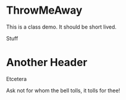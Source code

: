 # ThrowMeAway
This is a class demo. It should be short lived.

Stuff

# Another Header

Etcetera

Ask not for whom the bell tolls, it tolls for thee!
